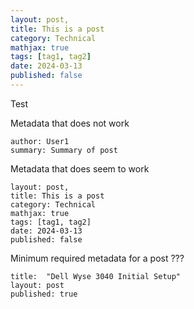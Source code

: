 ```yaml
---
layout: post,
title: This is a post
category: Technical
mathjax: true
tags: [tag1, tag2]
date: 2024-03-13
published: false
---
```


Test

Metadata that does not work
```
author: User1
summary: Summary of post
```

Metadata that does seem to work
```
layout: post,
title: This is a post
category: Technical
mathjax: true
tags: [tag1, tag2]
date: 2024-03-13
published: false
```

Minimum required metadata for a post ???
```
title:  "Dell Wyse 3040 Initial Setup"
layout: post
published: true
```